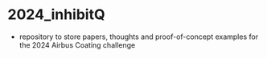 # 2024_inhibitQ
- repository to store papers, thoughts and proof-of-concept examples for the 2024 Airbus Coating challenge
